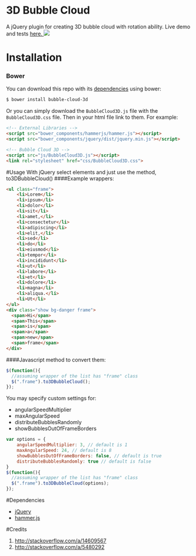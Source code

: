 # 3D Bubble Cloud
A jQuery plugin for creating 3D bubble cloud with rotation ability.
Live demo and tests 
<a href="http://noge-commerce.com/projects/3D-Bubble-Cloud/" target="_blank">
    here.
    <img src="http://exchangeleads.io/wp-content/uploads/2015/06/demo.jpg">
</a>
# Installation
### Bower
You can download this repo with its [dependencies](#dependencies) using bower:
```sh
$ bower install bubble-cloud-3d
```

Or you can simply download the `BubbleCloud3D.js` file with the `BubbleCloud3D.css` file. Then in your html file link to them. For example:
```html
<!-- External Libraries -->
<script src="bower_components/hammerjs/hammer.js"></script>
<script src="bower_components/jquery/dist/jquery.min.js"></script>

<!-- Bubble Cloud 3D -->
<script src="js/BubbleCloud3D.js"></script>
<link rel="stylesheet" href="css/BubbleCloud3D.css">
```

#Usage
With jQuery select elements and just use the method, to3DBubbleCloud()
####Example wrappers:
```html
<ul class="frame">
    <li>Lorem</li>
    <li>ipsum</li>
    <li>dolor</li>
    <li>sit</li>
    <li>amet,</li>
    <li>consectetur</li>
    <li>adipiscing</li>
    <li>elit,</li>
    <li>sed</li>
    <li>do</li>
    <li>eiusmod</li>
    <li>tempor</li>
    <li>incididunt</li>
    <li>ut</li>
    <li>labore</li>
    <li>et</li>
    <li>dolore</li>
    <li>magna</li>
    <li>aliqua.</li>
    <li>Ut</li>
</ul>
<div class="show bg-danger frame">
  <span>Hi</span>
  <span>This</span>
  <span>is</span>
  <span>a</span>
  <span>new</span>
  <span>frame</span>
</div>
```
####Javascript method to convert them:
```js
$(function(){
  //assuming wrapper of the list has "frame" class
  $(".frame").to3DBubbleCloud();
});
```

You may specify custom settings for:
- angularSpeedMultiplier
- maxAngularSpeed
- distributeBubblesRandomly
- showBubblesOutOfFrameBorders

```js
var options = {
    angularSpeedMultiplier: 3, // default is 1
    maxAngularSpeed: 24, // default is 8
    showBubblesOutOfFrameBorders: false, // default is true
    distributeBubblesRandomly: true // default is false
}
$(function(){
  //assuming wrapper of the list has "frame" class
  $(".frame").to3DBubbleCloud(options);
});
```

#Dependencies
- [jQuery](http://jquery.com/)
- [hammer.js](http://hammerjs.github.io/)


#Credits
1. http://stackoverflow.com/a/14609567
2. http://stackoverflow.com/a/5480292

